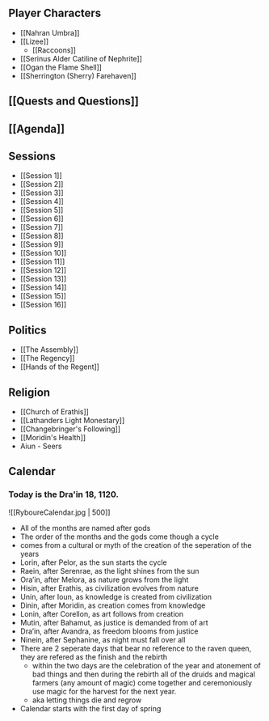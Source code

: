 
## Player Characters
-   [[Nahran Umbra]]
-   [[Lizee]]
	-   [[Raccoons]]
-   [[Serinus Alder Catiline of Nephrite]]
-   [[Ogan the Flame Shell]]
-   [[Sherrington (Sherry) Farehaven]]

## [[Quests and Questions]]

## [[Agenda]]

## Sessions
- [[Session 1]]
- [[Session 2]]
- [[Session 3]]
- [[Session 4]]
- [[Session 5]]
- [[Session 6]]
- [[Session 7]]
- [[Session 8]]
- [[Session 9]]
- [[Session 10]]
- [[Session 11]]
- [[Session 12]]
- [[Session 13]]
- [[Session 14]]
- [[Session 15]]
- [[Session 16]]

## Politics
-  [[The Assembly]]
-  [[The Regency]]
-  [[Hands of the Regent]]

## Religion
-   [[Church of Erathis]]
-   [[Lathanders Light Monestary]]
-   [[Changebringer's Following]]
-   [[Moridin's Health]]
-   Aiun - Seers

## Calendar
### Today is the Dra'in 18, 1120.

![[RyboureCalendar.jpg | 500]]
* All of the months are named after gods
* The order of the months and the gods come though a cycle
* comes from a cultural or myth of the creation of the seperation of the years
* Lorin, after Pelor, as the sun starts the cycle 
* Raein, after Serenrae, as the light shines from the sun 
* Ora’in, after Melora, as nature grows from the light 
* Hisin, after Erathis, as civilization evolves from nature 
* Unin, after Ioun, as knowledge is created from civilization 
* Dinin, after Moridin, as creation comes from knowledge 
* Lonin, after Corellon, as art follows from creation 
* Mutin, after Bahamut, as justice is demanded from of art 
* Dra’in, after Avandra, as freedom blooms from justice 
* Ninein, after Sephanine, as night must fall over all
* There are 2 seperate days that bear no reference to the raven queen, they are refered as the finish and the rebirth
	* within the two days are the celebration of the year and atonement of bad things and then during the rebirth all of the druids and magical farmers (any amount of magic) come together and ceremoniously use magic for the harvest for the next year.
	* aka letting things die and regrow
* Calendar starts with the first day of spring